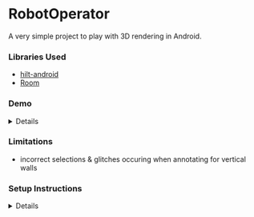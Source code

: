 # RobotOperator

A very simple project to play with 3D rendering in Android.

### Libraries Used

- [hilt-android](https://developer.android.com/training/dependency-injection/hilt-android)
- [Room](https://developer.android.com/training/data-storage/room)

### Demo

<details>

https://github.com/user-attachments/assets/103daf7c-80da-468a-9edd-b34f3c305bc0
 
</details>

### Limitations

- incorrect selections & glitches occuring when annotating for vertical walls

### Setup Instructions

<details>

- Fork the Repo
 
![Fork](https://user-images.githubusercontent.com/50027064/119629368-95247e00-be2b-11eb-8ba7-f64932d90f83.png)
 
- Copy the Link to Clone
 
![Clone](https://user-images.githubusercontent.com/50027064/119630140-49be9f80-be2c-11eb-9b99-01b2b2add463.png)

- Import to Android Studio
 
![StudioOne](https://user-images.githubusercontent.com/50027064/119629374-95bd1480-be2b-11eb-9399-87851bf00857.png)
 
- Paste the link you just copied
   
![Studio Two](https://user-images.githubusercontent.com/50027064/119629363-93f35100-be2b-11eb-9f6c-434f8af1146e.png)
 
- Wait for Andorid Studio to download the necessary files & set up the project. 
  
- The project is ready, try running it!

</details>
